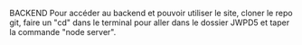 BACKEND 
Pour accéder au backend et pouvoir utiliser le site, cloner le repo git, faire un "cd" dans le terminal pour aller dans le dossier JWPD5 et taper la commande "node server". 
